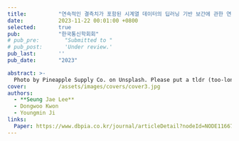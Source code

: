 ```yaml
---
title:          "연속적인 결측치가 포함된 시계열 데이터의 딥러닝 기반 보간에 관한 연구"
date:           2023-11-22 00:01:00 +0800
selected:       true
pub:            "한국통신학회회"
# pub_pre:        "Submitted to "
# pub_post:       'Under review.'
pub_last:       ''
pub_date:       "2023"

abstract: >-
  Photo by Pineapple Supply Co. on Unsplash. Please put a tldr (too-long-didnt-read, 1~2 sentences) of your publication here. It is not recommended to put the actual abstract here because it is usually too long to fit in. $\LaTeX$ is supported. $a=b+c$.
cover:          /assets/images/covers/cover3.jpg
authors:
  - **Seung Jae Lee**
  - Dongwoo Kwon
  - Youngmin Ji
links:
  Paper: https://www.dbpia.co.kr/journal/articleDetail?nodeId=NODE11667507
---
```

